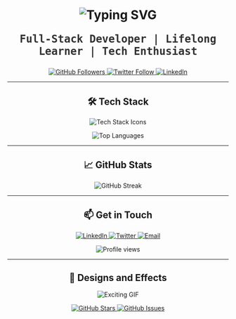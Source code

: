 <h1 align="center">
  <img src="https://readme-typing-svg.herokuapp.com?font=Fira+Code&size=35&pause=1000&color=F7DF1E&width=435&lines=Hey+there!+I'm+Abinash+%F0%9F%91%8B;Software+Developer+%7C+MERN+Stack+Enthusiast;Open-Source+Contributor" alt="Typing SVG">
</h1>

<p align="center" style="font-family: 'Fira Code', monospace; font-size: 24px; color: #333;">
  <strong>Full-Stack Developer | Lifelong Learner | Tech Enthusiast</strong>
</p>

<p align="center">
  <a href="https://github.com/Pinku-code">
    <img src="https://img.shields.io/github/followers/Pinku-code?label=Follow&style=flat&logo=github&logoColor=white&color=blue" alt="GitHub Followers">
  </a>
  <a href="https://twitter.com/username">
    <img src="https://img.shields.io/twitter/follow/username?style=flat&logo=twitter&logoColor=white&color=1DA1F2" alt="Twitter Follow">
  </a>
  <a href="https://www.linkedin.com/in/username/">
    <img src="https://img.shields.io/badge/-Connect-blue?style=flat&logo=linkedin&logoColor=white" alt="LinkedIn">
  </a>
</p>

---

<h2 align="center">🛠️ Tech Stack</h2>

<p align="center">
  <img src="https://skillicons.dev/icons?i=js,react,nodejs,express,mongodb,git,docker&theme=light" alt="Tech Stack Icons" />
</p>

<p align="center">
  <img src="https://github-readme-stats.vercel.app/api/top-langs/?username=Pinku-code&layout=compact&theme=react&hide_border=true" alt="Top Languages" />
</p>

---

<h2 align="center">📈 GitHub Stats</h2>

<p align="center">
  <img src="https://github-readme-streak-stats.herokuapp.com/?user=Pinku-code&theme=react&border_color=61dafb&border_radius=10" alt="GitHub Streak" />
</p>

---

<h2 align="center">📫 Get in Touch</h2>

<p align="center">
  <a href="https://www.linkedin.com/in/username/">
    <img src="https://img.shields.io/badge/-LinkedIn-0077B5?style=flat&logo=linkedin&logoColor=white" alt="LinkedIn" />
  </a>
  <a href="https://twitter.com/username">
    <img src="https://img.shields.io/badge/-Twitter-1DA1F2?style=flat&logo=twitter&logoColor=white" alt="Twitter" />
  </a>
  <a href="mailto:your-email@example.com">
    <img src="https://img.shields.io/badge/Email-D14836?style=flat&logo=gmail&logoColor=white" alt="Email" />
  </a>
</p>

<p align="center">
  <img src="https://komarev.com/ghpvc/?username=Pinku-code&style=flat-square&color=blueviolet" alt="Profile views">
</p>

---

<h2 align="center">🎨 Designs and Effects</h2>

<p align="center">
  <img src="https://media.giphy.com/media/3o7bu2abhtRGebv3PM/giphy.gif" alt="Exciting GIF">
</p>

<p align="center">
  <a href="https://github.com/Pinku-code">
    <img src="https://img.shields.io/github/stars/Pinku-code?label=Stars&style=flat&logo=github&logoColor=white&color=gold" alt="GitHub Stars">
  </a>
  <a href="https://github.com/Pinku-code">
    <img src="https://img.shields.io/github/issues/Pinku-code?label=Issues&style=flat&logo=github&logoColor=white&color=red" alt="GitHub Issues">
  </a>
</p>
